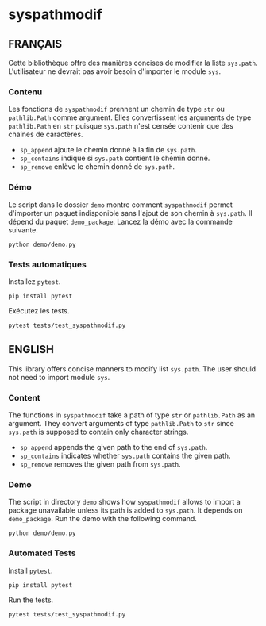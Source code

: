 # syspathmodif

## FRANÇAIS

Cette bibliothèque offre des manières concises de modifier la liste `sys.path`.
L'utilisateur ne devrait pas avoir besoin d'importer le module `sys`.

### Contenu

Les fonctions de `syspathmodif` prennent un chemin de type `str` ou
`pathlib.Path` comme argument.
Elles convertissent les arguments de type `pathlib.Path` en `str` puisque
`sys.path` n'est censée contenir que des chaînes de caractères.

* `sp_append` ajoute le chemin donné à la fin de `sys.path`.
* `sp_contains` indique si `sys.path` contient le chemin donné.
* `sp_remove` enlève le chemin donné de `sys.path`.

### Démo

Le script dans le dossier `demo` montre comment `syspathmodif` permet
d'importer un paquet indisponible sans l'ajout de son chemin à `sys.path`.
Il dépend du paquet `demo_package`.
Lancez la démo avec la commande suivante.

```
python demo/demo.py
```

### Tests automatiques

Installez `pytest`.
```
pip install pytest
```

Exécutez les tests.
```
pytest tests/test_syspathmodif.py
```

## ENGLISH

This library offers concise manners to modify list `sys.path`.
The user should not need to import module `sys`.

### Content

The functions in `syspathmodif` take a path of type `str` or `pathlib.Path`
as an argument.
They convert arguments of type `pathlib.Path` to `str` since `sys.path` is
supposed to contain only character strings.

* `sp_append` appends the given path to the end of `sys.path`.
* `sp_contains` indicates whether `sys.path` contains the given path.
* `sp_remove` removes the given path from `sys.path`.

### Demo

The script in directory `demo` shows how `syspathmodif` allows to import a
package unavailable unless its path is added to `sys.path`.
It depends on `demo_package`.
Run the demo with the following command.

```
python demo/demo.py
```

### Automated Tests

Install `pytest`.
```
pip install pytest
```

Run the tests.
```
pytest tests/test_syspathmodif.py
```
